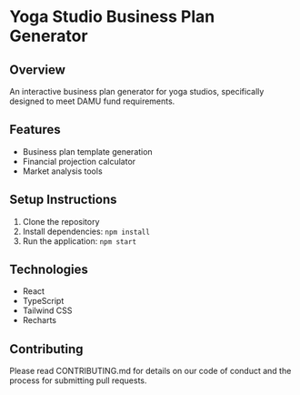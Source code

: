 # Yoga Studio Business Plan Generator

## Overview
An interactive business plan generator for yoga studios, specifically designed to meet DAMU fund requirements.

## Features
- Business plan template generation
- Financial projection calculator
- Market analysis tools

## Setup Instructions
1. Clone the repository
2. Install dependencies: `npm install`
3. Run the application: `npm start`

## Technologies
- React
- TypeScript
- Tailwind CSS
- Recharts

## Contributing
Please read CONTRIBUTING.md for details on our code of conduct and the process for submitting pull requests.